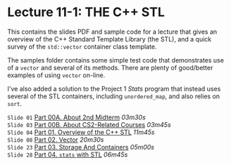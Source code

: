 # Lecture 11-1: THE C++ STL

This contains the slides PDF and sample code for a lecture
that gives an overview of the C++ Standard Template Library
(the STL), and a quick survey of the `std::vector` container
class template.

The samples folder contains some simple test code that 
demonstrates use of a `vector` and several of its methods.
There are plenty of good/better examples of using `vector`
on-line.

I've also added a solution to the Project 1 *Stats* program
that instead uses several of the STL containers, including 
`unordered_map`, and also relies on `sort`.

`Slide 01` [Part 00A. About 2nd Midterm](https://ensemble.reed.edu/Watch/w5M7BiTm) *03m30s*  
`Slide 03` [Part 00B. About CS2-Related Courses](https://ensemble.reed.edu/Watch/d5FEm73H) *03m45s*  
`Slide 04` [Part 01. Overview of the C++ STL](https://ensemble.reed.edu/Watch/j9A3QxRk) *11m45s*  
`Slide 08` [Part 02. Vector](https://ensemble.reed.edu/Watch/Mz53KnRx) *20m30s*  
`Slide 23` [Part 03. Storage And Containers](https://ensemble.reed.edu/Watch/Hi35Ebk2) *05m00s*  
`Slide 28` [Part 04. `stats` with STL](https://ensemble.reed.edu/Watch/Fp4y9W6R) *06m45s*  





